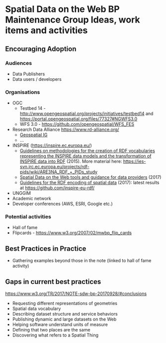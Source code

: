 # Spatial Data on the Web BP Maintenance Group Ideas, work items and activities

## Encouraging Adoption

### Audiences

* Data Publishers
* Data users / developers

### Organisations

* OGC
  * Testbed 14 - http://www.opengeospatial.org/projects/initiatives/testbed14 and https://portal.opengeospatial.org/files/77327#NGWFS3.0
  * WFS 3.0 - https://github.com/opengeospatial/WFS_FES 
* Research Data Alliance https://www.rd-alliance.org/ 
  * [Geospatial IG](https://www.rd-alliance.org/groups/geospatial-ig.html)
  * ...
* INSPIRE (https://inspire.ec.europa.eu/)
  * [Guidelines on methodologies for the creation of RDF vocabularies representing the INSPIRE data models and the transformation of INSPIRE data into RDF](https://joinup.ec.europa.eu/document/study-rdf-and-pids-inspire-guidelines-methodologies-inspire-data-rdf) (2015). More material here: https://ies-svn.jrc.ec.europa.eu/projects/rdf-pids/wiki/ARE3NA_RDF_+_PIDs_study
  * [Spatial Data on the Web tools and guidance for data providers](https://ies-svn.jrc.ec.europa.eu/attachments/download/2178/DOC-7_ELISE_D2.1.1_Spatial_Data_on_the_Web_tools_and_guidance_for_data_providers_v1.0.pdf) (2017)
  * [Guidelines for the RDF encoding of spatial data](http://inspire-eu-rdf.github.io/inspire-rdf-guidelines/) (2017): latest results at https://github.com/inspire-eu-rdf/
* UNGGIM
* Academic network
* Developer conferences (AWS, ESRI, Google etc.)

### Potential activities

* Hall of fame
* Flipcards - https://www.w3.org/2007/02/mwbp_flip_cards 

## Best Practices in Practice

* Gathering examples beyond those in the note (linked to hall of fame activity)

## Gaps in current best practices

https://www.w3.org/TR/2017/NOTE-sdw-bp-20170928/#conclusions 

* Requesting different representations of geometries
* Spatial data vocabulary
* Describing dataset structure and service behaviors
* Publishing dynamic and large datasets on the Web
* Helping software understand units of measure
* Defining that two places are the same
* Discovering what refers to a Spatial Thing
